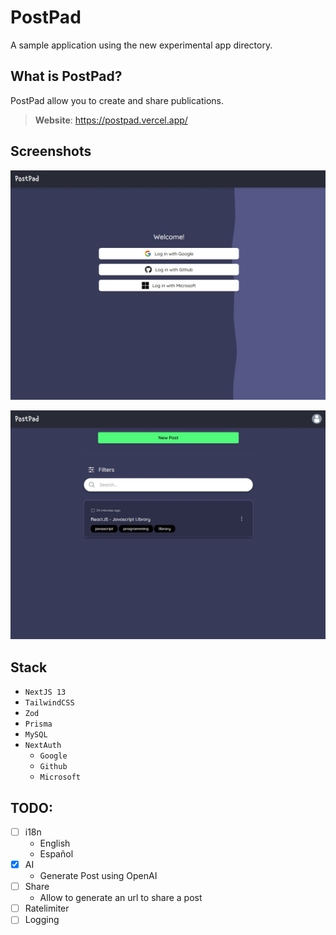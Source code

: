 # PostPad

A sample application using the new experimental app directory.

## What is PostPad?

PostPad allow you to create and share publications.

> **Website**: <https://postpad.vercel.app/>

## Screenshots

![login](./static/login.jpg)

![posts](./static/posts.jpg)

## Stack

- `NextJS 13`
- `TailwindCSS`
- `Zod`
- `Prisma`
- `MySQL`
- `NextAuth`
  - `Google`
  - `Github`
  - `Microsoft`

## TODO:

- [ ] i18n
  - English
  - Español
- [x] AI
  - Generate Post using OpenAI
- [ ] Share
  - Allow to generate an url to share a post
- [ ] Ratelimiter
- [ ] Logging